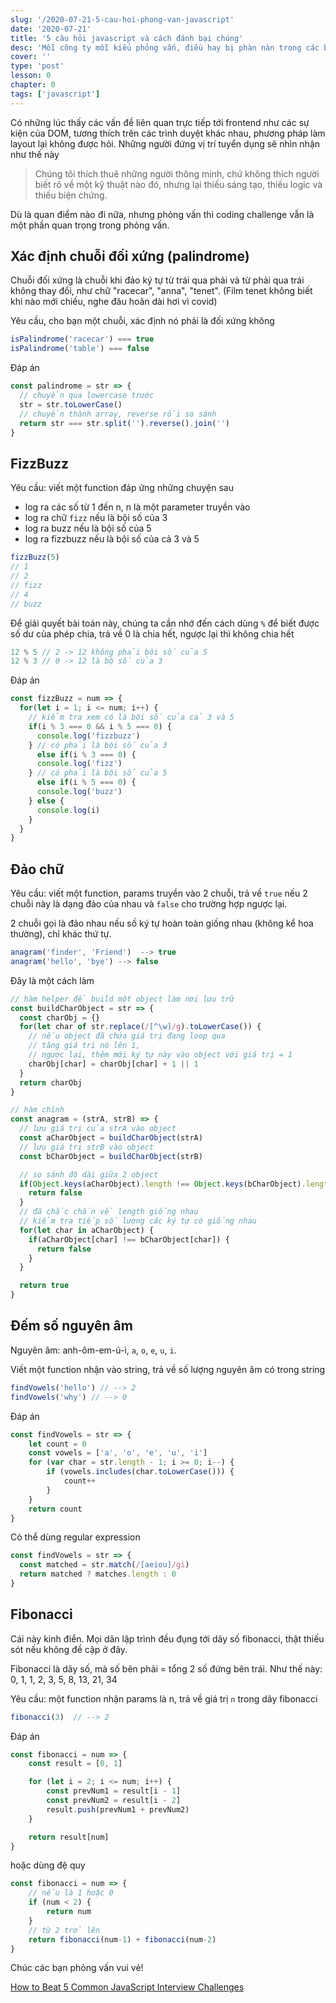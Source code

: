 ```yaml
---
slug: '/2020-07-21-5-cau-hoi-phong-van-javascript'
date: '2020-07-21'
title: '5 câu hỏi javascript và cách đánh bại chúng'
desc: 'Mỗi công ty mỗi kiểu phỏng vấn, điều hay bị phàn nàn trong các buổi phỏng vấn là phần lớn nó không liên quan tới những công việc hằng ngày mà vị trí đó đòi hỏi.'
cover: ''
type: 'post'
lesson: 0
chapter: 0
tags: ['javascript']
---
```


 Có những lúc thấy các vấn đề liên quan trực tiếp tới frontend như các sự kiện của DOM, tương thích trên các trình duyệt khác nhau, phương pháp làm layout lại không được hỏi. Những người đứng vị trí tuyển dụng sẽ nhìn nhận như thế này

 > Chúng tôi thích thuê những người thông minh, chứ không thích người biết rõ về một kỹ thuật nào đó, nhưng lại thiếu sáng tạo, thiếu logic và thiếu biện chứng.

Dù là quan điểm nào đi nữa, nhưng phỏng vấn thì coding challenge vẫn là một phần quan trọng trong phỏng vấn.

## Xác định chuỗi đối xứng (palindrome)

Chuỗi đối xứng là chuỗi khi đảo ký tự từ trái qua phải và từ phải qua trái không thay đổi, như chữ "racecar", "anna", "tenet". (Film tenet không biết khi nào mới chiếu, nghe đâu hoãn dài hơi vì covid)

Yêu cầu, cho bạn một chuỗi, xác định nó phải là đối xứng không

```js
isPalindrome('racecar') === true
isPalindrome('table') === false
```

Đáp án

```js
const palindrome = str => {
  // chuyển qua lowercase trước
  str = str.toLowerCase()
  // chuyển thành array, reverse rồi so sánh
  return str === str.split('').reverse().join('')
}
```

## FizzBuzz

Yêu cầu: viết một function đáp ứng những chuyện sau

- log ra các số từ 1 đến n, n là một parameter truyền vào
- log ra chữ `fizz` nếu là bội số của 3
- log ra buzz nếu là bội số của 5
- log ra fizzbuzz nếu là bội số của cả 3 và 5

```js
fizzBuzz(5)
// 1
// 2
// fizz
// 4
// buzz
```

Để giải quyết bài toán này, chúng ta cần nhớ đến cách dùng `%` để biết được số dư của phép chia, trả về 0 là chia hết, ngược lại thì không chia hết

```js
12 % 5 // 2 -> 12 không phải bội số của 5
12 % 3 // 0 -> 12 là bộ số của 3
```

Đáp án

```js
const fizzBuzz = num => {
  for(let i = 1; i <= num; i++) {
    // kiểm tra xem có là bội số của cả 3 và 5
    if(i % 3 === 0 && i % 5 === 0) {
      console.log('fizzbuzz')
    } // có phải là bội số của 3
      else if(i % 3 === 0) {
      console.log('fizz')
    } // có phải là bội số của 5
      else if(i % 5 === 0) {
      console.log('buzz')
    } else {
      console.log(i)
    }
  }
}
```

## Đảo chữ

Yêu cầu: viết một function, params truyền vào 2 chuỗi, trả về `true` nếu 2 chuỗi này là dạng đảo của nhau và `false` cho trường hợp ngược lại.

2 chuỗi gọi là đảo nhau nếu số ký tự hoàn toàn giống nhau (không kể hoa thường), chỉ khác thứ tự.

```js
anagram('finder', 'Friend')  --> true
anagram('hello', 'bye') --> false
```

Đây là một cách làm

```js
// hàm helper để build một object làm nơi lưu trữ
const buildCharObject = str => {
  const charObj = {}
  for(let char of str.replace(/[^\w]/g).toLowerCase()) {
    // nếu object đã chứa giá trị đang loop qua
    // tăng giá trị nó lên 1,
    // ngược lại, thêm mới ký tự này vào object với giá trị = 1
    charObj[char] = charObj[char] + 1 || 1
  }
  return charObj
}

// hàm chính
const anagram = (strA, strB) => {
  // lưu giá trị của strA vào object
  const aCharObject = buildCharObject(strA)
  // lưu giá trị strB vào object
  const bCharObject = buildCharObject(strB)

  // so sánh độ dài giữa 2 object
  if(Object.keys(aCharObject).length !== Object.keys(bCharObject).length) {
    return false
  }
  // đã chắc chắn về length giống nhau
  // kiểm tra tiếp số lượng các ký tự có giống nhau
  for(let char in aCharObject) {
    if(aCharObject[char] !== bCharObject[char]) {
      return false
    }
  }

  return true
}
```

## Đếm số nguyên âm

Nguyên âm: anh-ôm-em-ú-ì, `a`, `o`, `e`, `u`, `i`.

Viết một function nhận vào string, trả về số lượng nguyên âm có trong string

```js
findVowels('hello') // --> 2
findVowels('why') // --> 0
```

Đáp án

```js
const findVowels = str => {
	let count = 0
	const vowels = ['a', 'o', 'e', 'u', 'i']
	for (var char = str.length - 1; i >= 0; i--) {
		if (vowels.includes(char.toLowerCase())) {
			count++
		}
	}
	return count
}
```

Có thể dùng regular expression

```js
const findVowels = str => {
  const matched = str.match(/[aeiou]/gi)
  return matched ? matches.length : 0
}
```

## Fibonacci

Cái này kinh điển. Mọi dân lập trình đều đụng tới dãy số fibonacci, thật thiếu sót nếu không đề cập ở đây.

Fibonacci là dãy số, mà số bên phải = tổng 2 số đứng bên trái. Như thế này: 0, 1, 1, 2, 3, 5, 8, 13, 21, 34

Yêu cầu: một function nhận params là n, trả về giá trị `n` trong dãy fibonacci

```js
fibonacci(3)  // --> 2
```

Đáp án

```js
const fibonacci = num => {
	const result = [0, 1]

	for (let i = 2; i <= num; i++) {
		const prevNum1 = result[i - 1]
		const prevNum2 = result[i - 2]
		result.push(prevNum1 + prevNum2)
	}

	return result[num]
}
```

hoặc dùng đệ quy

```js
const fibonacci = num => {
	// nếu là 1 hoặc 0
	if (num < 2) {
		return num
	}
	// từ 2 trở lên
	return fibonacci(num-1) + fibonacci(num-2)
}
```

Chúc các bạn phỏng vấn vui vẻ!

[How to Beat 5 Common JavaScript Interview Challenges](https://www.sitepoint.com/5-common-coding-interview-challenges/)

